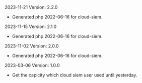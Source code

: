 2023-11-21 Version: 2.2.0
- Generated php 2022-06-16 for cloud-siem.

2023-11-15 Version: 2.1.0
- Generated php 2022-06-16 for cloud-siem.

2023-11-02 Version: 2.0.0
- Generated php 2022-06-16 for cloud-siem.

2023-03-06 Version: 1.0.0
- Get the capicity which cloud siem user used until yesterday.

